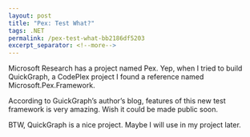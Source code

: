 ```yaml
---
layout: post
title: "Pex: Test What?"
tags: .NET
permalink: /pex-test-what-bb2186df5203
excerpt_separator: <!--more-->
---
```


Microsoft Research has a project named Pex. Yep, when I tried to build QuickGraph, a CodePlex project I found a reference named Microsoft.Pex.Framework.

According to GuickGraph’s author’s blog, features of this new test framework is very amazing. Wish it could be made public soon.

BTW, QuickGraph is a nice project. Maybe I will use in my project later.
<!--more-->